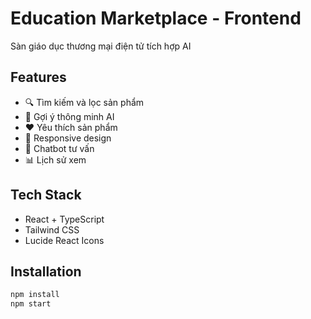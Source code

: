 # Education Marketplace - Frontend

Sàn giáo dục thương mại điện tử tích hợp AI

## Features

- 🔍 Tìm kiếm và lọc sản phẩm
- 🤖 Gợi ý thông minh AI
- ❤️ Yêu thích sản phẩm
- 📱 Responsive design
- 💬 Chatbot tư vấn
- 📊 Lịch sử xem

## Tech Stack

- React + TypeScript
- Tailwind CSS
- Lucide React Icons

## Installation

```bash
npm install
npm start
```
